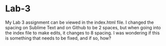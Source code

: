 # Lab-3
My Lab 3 assignment can be viewed in the index.html file. 
I changed the spacing on Sublime Text and on Github to be 2 spaces, but when going into the index file to make edits, it changes to 8 spacing. I was wondering if this is something that needs to be fixed, and if so, how?
